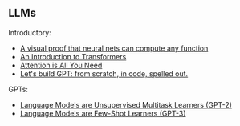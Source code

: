 ## LLMs

Introductory:

- [A visual proof that neural nets can compute any function](http://neuralnetworksanddeeplearning.com/chap4.html)
- [An Introduction to Transformers](https://arxiv.org/abs/2304.10557)
- [Attention is All You Need](https://arxiv.org/abs/1706.03762)
- [Let's build GPT: from scratch, in code, spelled out.](https://www.youtube.com/watch?v=kCc8FmEb1nY)

GPTs:

- [Language Models are Unsupervised Multitask Learners (GPT-2)](https://cdn.openai.com/better-language-models/language_models_are_unsupervised_multitask_learners.pdf)
- [Language Models are Few-Shot Learners (GPT-3)](https://arxiv.org/abs/2005.14165)
